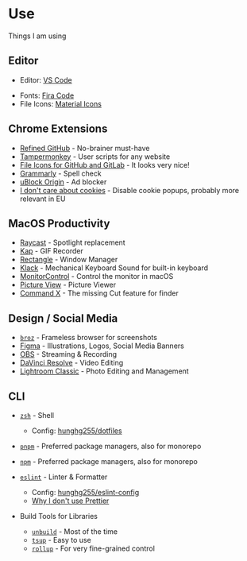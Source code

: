 # Use

Things I am using

## Editor

- Editor: [VS Code](https://code.visualstudio.com/)
<!-- - VS Code Settings & Extensions: [antfu/vscode-settings](https://github.com/antfu/vscode-settings) -->
- Fonts: [Fira Code](https://github.com/tonsky/FiraCode)
- File Icons: [Material Icons](https://marketplace.visualstudio.com/items?itemName=PKief.material-icon-theme)

## Chrome Extensions

- [Refined GitHub](https://chrome.google.com/webstore/detail/refined-github/hlepfoohegkhhmjieoechaddaejaokhf) - No-brainer must-have
- [Tampermonkey](https://chrome.google.com/webstore/detail/tampermonkey/dhdgffkkebhmkfjojejmpbldmpobfkfo) - User scripts for any website
- [File Icons for GitHub and GitLab](https://chrome.google.com/webstore/detail/file-icons-for-github-and/ficfmibkjjnpogdcfhfokmihanoldbfe) - It looks very nice!
- [Grammarly](https://chrome.google.com/webstore/detail/grammarly-grammar-checker/kbfnbcaeplbcioakkpcpgfkobkghlhen) - Spell check
- [uBlock Origin](https://chrome.google.com/webstore/detail/ublock-origin/cjpalhdlnbpafiamejdnhcphjbkeiagm) - Ad blocker
- [I don't care about cookies](https://chrome.google.com/webstore/detail/i-dont-care-about-cookies/fihnjjcciajhdojfnbdddfaoknhalnja) - Disable cookie popups, probably more relevant in EU

## MacOS Productivity

- [Raycast](https://raycast.com/) - Spotlight replacement
- [Kap](https://getkap.co/) - GIF Recorder
- [Rectangle](https://rectangleapp.com/) - Window Manager
- [Klack](https://tryklack.com/) - Mechanical Keyboard Sound for built-in keyboard
- [MonitorControl](https://github.com/MonitorControl/MonitorControl) - Control the monitor in macOS
- [Picture View](https://wl879.github.io/apps/picview/) - Picture Viewer
- [Command X](https://apps.apple.com/us/app/command-x/id6448461551?mt=12) - The missing Cut feature for finder

## Design / Social Media

- [`broz`](https://github.com/antfu/broz) - Frameless browser for screenshots
- [Figma](https://www.figma.com/) - Illustrations, Logos, Social Media Banners
- [OBS](https://obsproject.com/) - Streaming & Recording
- [DaVinci Resolve](https://www.blackmagicdesign.com/products/davinciresolve) - Video Editing
- [Lightroom Classic](https://www.adobe.com/products/photoshop-lightroom-classic.html) - Photo Editing and Management

<!-- ## Hardware

- MacBook Pro 16' M1 Max 64GB
- Microphone: Blue Yeti Nano
- Camera: RICOH GR IIIx / Nikon Z6 II
- Monitor: LG 27UL850-W
- Mouse: Logitech MX Ergo / MX Master 3
- Light: Elgato Key Light Air
- (no external keyboard, but with Klack to make it sound like a mechanical one) -->

## CLI

- [`zsh`](https://zsh.org/) - Shell
  - Config: [hunghg255/dotfiles](https://github.com/hunghg255/dotfiles)
- [`pnpm`](https://pnpm.io/) - Preferred package managers, also for monorepo
- [`npm`](https://docs.npmjs.com/) - Preferred package managers, also for monorepo

- [`eslint`](https://eslint.org/) - Linter & Formatter
  - Config: [hunghg255/eslint-config](https://github.com/hunghg255/eslint-config)
  - [Why I don't use Prettier](https://antfu.me/posts/why-not-prettier)
- Build Tools for Libraries
  - [`unbuild`](https://github.com/unjs/unbuild) - Most of the time
  - [`tsup`](https://github.com/egoist/tsup) - Easy to use
  - [`rollup`](https://rollupjs.org/) - For very fine-grained control

<!-- ## Starter Templates

- [`vitesse`](https://github.com/antfu/vitesse) - Opinionated Vite + Vue starter template
- [`vitesse-lite`](https://github.com/antfu/vitesse-lite) - Lite version of Vitesse
- [`starter-ts`](https://github.com/antfu/starter-ts) - TypeScript starter template
- [`starter-vscode`](https://github.com/antfu/starter-vscode) - VS Code Extension starter template
1 -->
